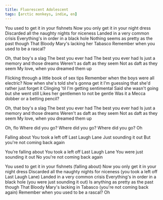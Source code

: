 ```yaml
---
title: Fluorescent Adolescent
tags: [arctic monkeys, indie, en]
---
```


You used to get it in your fishnets
Now you only get it in your night dress
Discarded all the naughty nights for niceness
Landed in a very common crisis
Everything's in order in a black hole
Nothing seems as pretty as the past though
That Bloody Mary's lacking her Tabasco
Remember when you used to be a rascal?

Oh, that boy's a slag
The best you ever had
The best you ever had
Is just a memory and those dreams
Weren't as daft as they seem
Not as daft as they seem
My love, when you dreamed them up

Flicking through a little book of sex tips
Remember when the boys were all electric?
Now when she's told she's gonna get it
I'm guessing that she'd rather just forget it
Clinging 'til I'm getting sentimental
Said she wasn't going but she went still
Likes her gentlemen to not be gentle
Was it a Mecca dobber or a betting pencil?

Oh, that boy's a slag
The best you ever had
The best you ever had
Is just a memory and those dreams
Weren't as daft as they seem
Not as daft as they seem
My love, when you dreamed them up

Oh, flo
Where did you go?
Where did you go?
Where did you go? Oh

Falling about
You took a left off Last Laugh Lane
Just sounding it out
But you're not coming back again

You’re falling about
You took a left off Last Laugh Lane
You were just sounding it out
No you're not coming back again

You used to get it in your fishnets (falling about)
Now you only get it in your night dress
Discarded all the naughty nights for niceness (you took a left off Last Laugh Lane)
Landed in a very common crisis
Everything's in order in a black hole (you were just sounding it out)
Is anything as pretty as the past though
That Bloody Mary's lacking in Tabasco (you're not coming back again)
Remember when you used to be a rascal? Oh